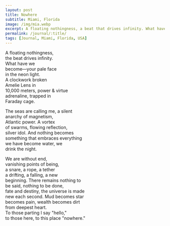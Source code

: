 ```yaml
---
layout: post
title: Nowhere
subtitle: Miami, Florida
image: /img/mia.webp
excerpt: A floating nothingness, a beat that drives infinity. What have we become—your pale face in the neon light ...
permalink: /journal/:title/
tags: [Journal, Miami, Florida, USA]
---
```


A floating nothingness,  
the beat drives infinity.  
What have we  
become—your pale face  
in the neon light.  
A clockwork broken  
Amelie Lens in  
10,000 meters, power & virtue  
adrenaline, trapped in  
Faraday cage.  

The seas are calling me, a silent  
anarchy of magnetism,  
Atlantic power. A vortex  
of swarms, flowing reflection,  
silver idol. And nothing becomes  
something that embraces everything  
we have become water, we  
drink the night.  

We are without end,  
vanishing points of being,  
a snare, a rope, a tether  
a drifting, a falling, a new  
beginning. There remains nothing to  
be said, nothing to be done,  
fate and destiny, the universe is made  
new each second. Mud becomes star  
becomes pain, wealth becomes dirt  
from deepest heart.  
To those parting I say "hello,"  
to those here, to this place "nowhere."  
